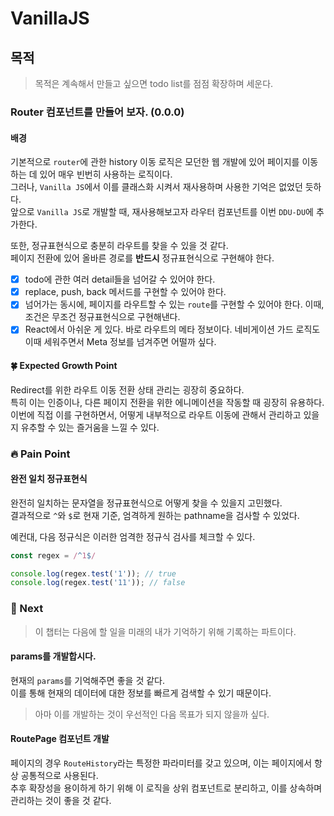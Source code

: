 # VanillaJS

## 목적

> 목적은 계속해서 만들고 싶으면 todo list를 점점 확장하며 세운다.

### Router 컴포넌트를 만들어 보자. (0.0.0)

#### 배경

기본적으로 `router`에 관한 history 이동 로직은 모던한 웹 개발에 있어 페이지를 이동하는 데 있어 매우 빈번히 사용하는 로직이다.  
그러나, `Vanilla JS`에서 이를 클래스화 시켜서 재사용하며 사용한 기억은 없었던 듯하다.  
앞으로 `Vanilla JS`로 개발할 때, 재사용해보고자 라우터 컴포넌트를 이번 `DDU-DU`에 추가한다.  

또한, 정규표현식으로 충분히 라우트를 찾을 수 있을 것 같다.  
페이지 전환에 있어 올바른 경로를 **반드시** 정규표현식으로 구현해야 한다.

- [x] todo에 관한 여러 detail들을 넘어갈 수 있어야 한다.
- [x] replace, push, back 메서드를 구현할 수 있어야 한다.
- [x] 넘어가는 동시에, 페이지를 라우트할 수 있는 `route`를 구현할 수 있어야 한다. 이때, 조건은 무조건 정규표현식으로 구현해낸다.
- [x] React에서 아쉬운 게 있다. 바로 라우트의 메타 정보이다. 네비게이션 가드 로직도 이때 세워주면서 Meta 정보를 넘겨주면 어떨까 싶다.

#### 🍀 Expected Growth Point

Redirect를 위한 라우트 이동 전환 상태 관리는 굉장히 중요하다.  
특히 이는 인증이나, 다른 페이지 전환을 위한 에니메이션을 작동할 때 굉장히 유용하다.  
이번에 직접 이를 구현하면서, 어떻게 내부적으로 라우트 이동에 관해서 관리하고 있을지 유추할 수 있는 즐거움을 느낄 수 있다.  

### 🔥 Pain Point

#### 완전 일치 정규표현식

완전히 일치하는 문자열을 정규표현식으로 어떻게 찾을 수 있을지 고민했다.  
결과적으로 `^`와 `$`로 현재 기준, 엄격하게 원하는 pathname을 검사할 수 있었다.

예컨대, 다음 정규식은 이러한 엄격한 정규식 검사를 체크할 수 있다.

```js
const regex = /^1$/

console.log(regex.test('1')); // true
console.log(regex.test('11')); // false
```

### 🌙 Next

> 이 챕터는 다음에 할 일을 미래의 내가 기억하기 위해 기록하는 파트이다.

#### params를 개발합시다.

현재의 `params`를 기억해주면 좋을 것 같다.  
이를 통해 현재의 데이터에 대한 정보를 빠르게 검색할 수 있기 때문이다.

> 아마 이를 개발하는 것이 우선적인 다음 목표가 되지 않을까 싶다.

#### RoutePage 컴포넌트 개발

페이지의 경우 `RouteHistory`라는 특정한 파라미터를 갖고 있으며, 이는 페이지에서 항상 공통적으로 사용된다.  
추후 확장성을 용이하게 하기 위해 이 로직을 상위 컴포넌트로 분리하고, 이를 상속하며 관리하는 것이 좋을 것 같다.